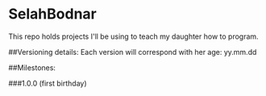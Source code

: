 # SelahBodnar
This repo holds projects I'll be using to teach my daughter how to program.

##Versioning details: 
Each version will correspond with her age: yy.mm.dd

##Milestones:

###1.0.0 (first birthday)
